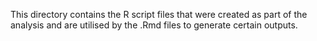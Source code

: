 This directory contains the R script files that were created as part of the analysis and are utilised by the .Rmd files to generate certain outputs.
